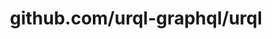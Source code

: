 ---
layout: post
title: github.com/urql-graphql/urql
categories: link
tags: [انگلیسی, برنامه‌نویسی]
---